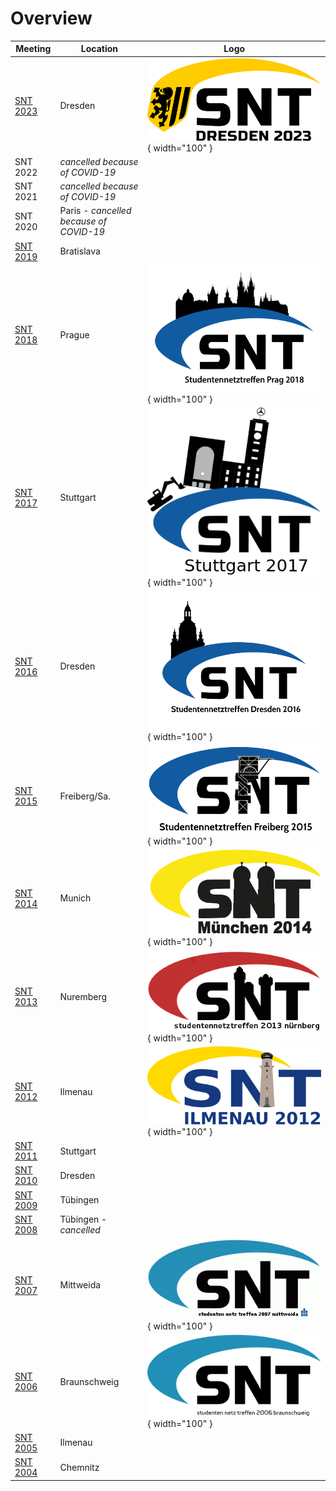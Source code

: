 # Overview

Meeting | Location | Logo
--------|----------|-----
[SNT 2023](snt2023.md) | Dresden                                 | ![snt2023.png](snt2023.png){ width="100" }
SNT 2022               | *cancelled because of COVID-19*         |
SNT 2021               | *cancelled because of COVID-19*         |
SNT 2020               | Paris - *cancelled because of COVID-19* |
[SNT 2019](snt2019.md) | Bratislava                              |
[SNT 2018](snt2018.md) | Prague                                  | ![snt2018.png](snt2018.png){ width="100" }
[SNT 2017](snt2017.md) | Stuttgart                               | ![snt2017.png](snt2017.png){ width="100" }
[SNT 2016](snt2016.md) | Dresden                                 | ![snt2016.png](snt2016.png){ width="100" }
[SNT 2015](snt2015.md) | Freiberg/Sa.                            | ![snt2015.png](snt2015.png){ width="100" }
[SNT 2014](snt2014.md) | Munich                                  | ![snt2014.png](snt2014.png){ width="100" }
[SNT 2013](snt2013.md) | Nuremberg                               | ![snt2013.png](snt2013.png){ width="100" }
[SNT 2012](snt2012.md) | Ilmenau                                 | ![snt2012.png](snt2012.png){ width="100" }
[SNT 2011](snt2011.md) | Stuttgart                               |
[SNT 2010](snt2010.md) | Dresden                                 |
[SNT 2009](snt2009.md) | Tübingen                                |
[SNT 2008](snt2008.md) | Tübingen - *cancelled*                  |
[SNT 2007](snt2007.md) | Mittweida                               | ![snt2007.gif](snt2007.gif){ width="100" }
[SNT 2006](snt2006.md) | Braunschweig                            | ![snt2006.png](snt2006.png){ width="100" }
[SNT 2005](snt2005.md) | Ilmenau                                 |
[SNT 2004](snt2004.md) | Chemnitz                                |
